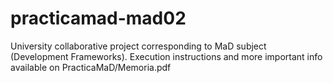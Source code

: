 # practicamad-mad02
University collaborative project corresponding to MaD subject (Development Frameworks). Execution instructions and more important info available on  PracticaMaD/Memoria.pdf
